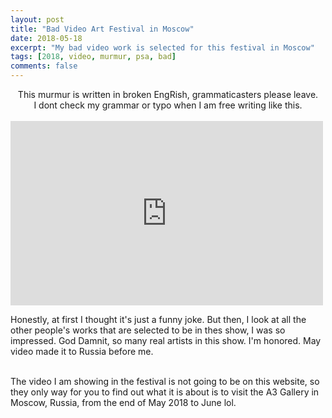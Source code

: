 ```yaml
---
layout: post
title: "Bad Video Art Festival in Moscow"
date: 2018-05-18
excerpt: "My bad video work is selected for this festival in Moscow"
tags: [2018, video, murmur, psa, bad]
comments: false
---
```


<center> This murmur is written in broken EngRish, grammaticasters please leave. </center>
<center> I dont check my grammar or typo when I am free writing like this. </center>
<br>


<iframe src="https://www.facebook.com/plugins/post.php?href=https%3A%2F%2Fwww.facebook.com%2Fbadvideoart%2Fphotos%2Fa.667461850095792.1073741827.667447480097229%2F964800453695262%2F%3Ftype%3D3&width=500" width="500" height="295" style="border:none;overflow:hidden" scrolling="no" frameborder="0" allowTransparency="true" allow="encrypted-media"></iframe>


<br>

Honestly, at first I thought it's just a funny joke.  But then, I look at all the other people's works that are selected to be in thes show, I was so impressed. God Damnit, so many real artists in this show.  I'm honored.  May video made it to Russia before me. 

<br>
The video I am showing in the festival is not going to be on this website, so they only way for you to find out what it is about is to visit the A3 Gallery in Moscow, Russia, from the end of May 2018 to June lol.
